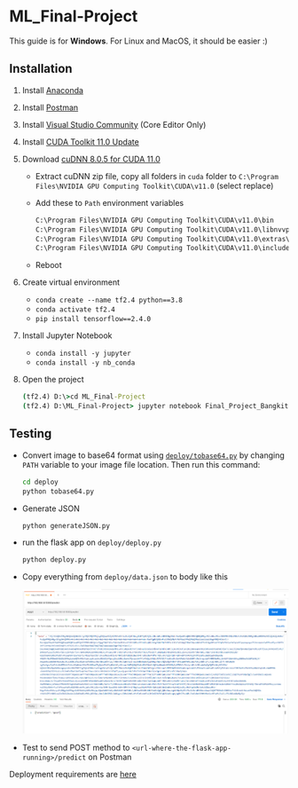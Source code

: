 # ML_Final-Project

This guide is for **Windows**. For Linux and MacOS, it should be easier :)

## Installation

1. Install [Anaconda](https://docs.anaconda.com/anaconda/install/windows/)
2. Install [Postman](https://www.postman.com/downloads/)
3. Install [Visual Studio Community](https://visualstudio.microsoft.com/downloads/) (Core Editor Only)
4. Install [CUDA Toolkit 11.0 Update](https://developer.download.nvidia.com/compute/cuda/11.0.3/network_installers/cuda_11.0.3_win10_network.exe)
5. Download [cuDNN 8.0.5 for CUDA 11.0](https://developer.nvidia.com/rdp/cudnn-archive#a-collapse805-110)

   - Extract cuDNN zip file, copy all folders in `cuda` folder to `C:\Program Files\NVIDIA GPU Computing Toolkit\CUDA\v11.0` (select replace)
   - Add these to `Path` environment variables

      ```cmd
      C:\Program Files\NVIDIA GPU Computing Toolkit\CUDA\v11.0\bin
      C:\Program Files\NVIDIA GPU Computing Toolkit\CUDA\v11.0\libnvvp
      C:\Program Files\NVIDIA GPU Computing Toolkit\CUDA\v11.0\extras\CUPTI\lib64
      C:\Program Files\NVIDIA GPU Computing Toolkit\CUDA\v11.0\include
      ```

   - Reboot

6. Create virtual environment
   - `conda create --name tf2.4 python==3.8`
   - `conda activate tf2.4`
   - `pip install tensorflow==2.4.0`

7. Install Jupyter Notebook
   - `conda install -y jupyter`
   - `conda install -y nb_conda`

8. Open the project

    ```cmd
    (tf2.4) D:\>cd ML_Final-Project
    (tf2.4) D:\ML_Final-Project> jupyter notebook Final_Project_Bangkit.ipynb
    ```

## Testing

- Convert image to base64 format using [`deploy/tobase64.py`](deploy/tobase64.py) by changing `PATH` variable to your image file location. Then run this command:

   ```sh
   cd deploy
   python tobase64.py
   ```

- Generate JSON
  
  ```sh
  python generateJSON.py
  ```

- run the flask app on `deploy/deploy.py`
  
  ```sh
  python deploy.py
  ```

- Copy everything from `deploy/data.json` to body like this

  ![image](ssPostman.png)

- Test to send POST method to `<url-where-the-flask-app-running>/predict` on Postman

Deployment requirements are [here](deploy/requirements.txt)
